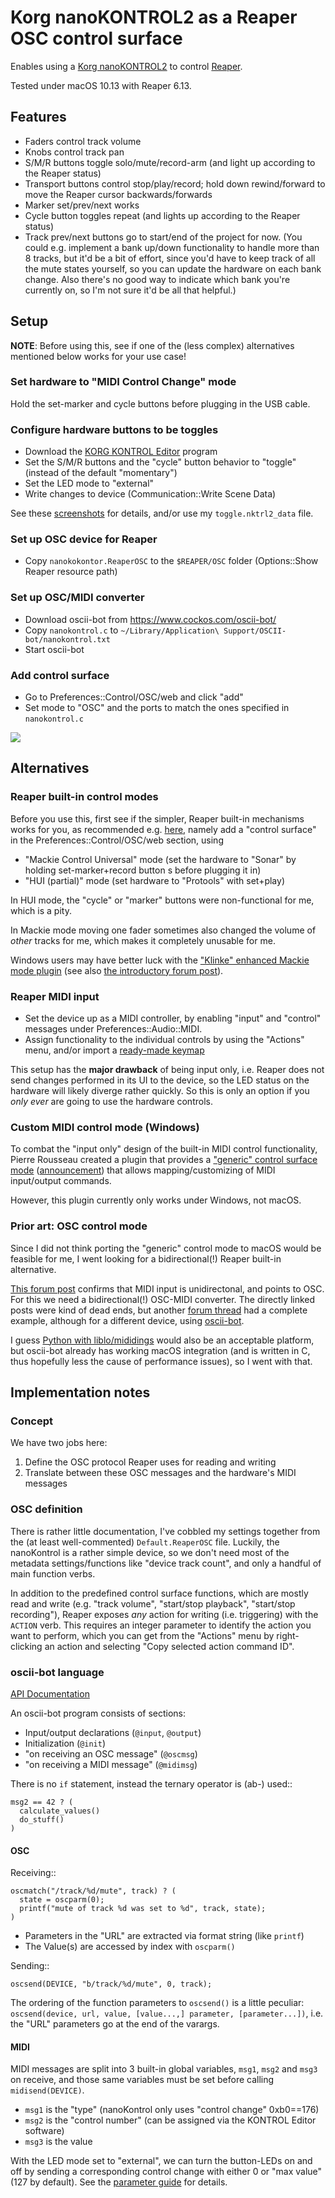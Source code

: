 # Korg nanoKONTROL2 as a Reaper OSC control surface

Enables using a [Korg nanoKONTROL2](https://www.korg.com/products/computergear/nanokontrol2/) to control [Reaper](https://reaper.fm/).

Tested under macOS 10.13 with Reaper 6.13.


## Features

* Faders control track volume
* Knobs control track pan
* S/M/R buttons toggle solo/mute/record-arm (and light up according to the Reaper status)
* Transport buttons control stop/play/record; hold down rewind/forward to move the Reaper cursor backwards/forwards
* Marker set/prev/next works
* Cycle button toggles repeat  (and lights up according to the Reaper status)
* Track prev/next buttons go to start/end of the project for now.
  (You could e.g. implement a bank up/down functionality to handle more than 8 tracks, 
   but it'd be a bit of effort, since you'd have to keep track of all the mute states yourself, so you can update the hardware on each bank change. 
   Also there's no good way to indicate which bank you're currently on, so I'm not sure it'd be all that helpful.)


## Setup

**NOTE**: Before using this, see if one of the (less complex) alternatives mentioned below works for your use case!

### Set hardware to "MIDI Control Change" mode

Hold the set-marker and cycle buttons before plugging in the USB cable.

### Configure hardware buttons to be toggles

* Download the [KORG KONTROL Editor](https://www.korg.com/us/support/download/product/0/159/) program
* Set the S/M/R buttons and the "cycle" button behavior to "toggle" (instead of the default "momentary")
* Set the LED mode to "external"
* Write changes to device (Communication::Write Scene Data)

See these [screenshots](https://github.com/Pierousseau/reaper_generic_control/blob/master/README.md#how-do-i-use-it-) for details, and/or use my `toggle.nktrl2_data` file.

### Set up OSC device for Reaper

* Copy `nanokokontor.ReaperOSC` to the `$REAPER/OSC` folder (Options::Show Reaper resource path)

### Set up OSC/MIDI converter

* Download oscii-bot from https://www.cockos.com/oscii-bot/
* Copy `nanokontrol.c` to `~/Library/Application\ Support/OSCII-bot/nanokontrol.txt`
* Start oscii-bot

### Add control surface

* Go to Preferences::Control/OSC/web and click "add"
* Set mode to "OSC" and the ports to match the ones specified in `nanokontrol.c`

![](control-surface.png)


## Alternatives

### Reaper built-in control modes

Before you use this, first see if the simpler, Reaper built-in mechanisms works for you, as recommended e.g. [here](https://songwritingandrecordingtips.wordpress.com/2012/04/21/recording-using-a-korg-nanokontrol-2-with-reaper/),
namely add a "control surface" in the Preferences::Control/OSC/web section, using

* "Mackie Control Universal" mode (set the hardware to "Sonar" by holding set-marker+record button s before plugging it in)
* "HUI (partial)" mode (set hardware to "Protools" with set+play)

In HUI mode, the "cycle" or "marker" buttons were non-functional for me, which is a pity.

In Mackie mode moving one fader sometimes also changed the volume of *other* tracks for me, which makes it completely unusable for me.


Windows users may have better luck with the ["Klinke" enhanced Mackie mode plugin](https://bitbucket.org/Klinkenstecker/csurf_klinke_mcu/downloads/)
(see also [the introductory forum post](https://forum.cockos.com/showthread.php?t=81818)).


### Reaper MIDI input

* Set the device up as a MIDI controller, by enabling "input" and "control" messages under Preferences::Audio::MIDI.
* Assign functionality to the individual controls by using the "Actions" menu, and/or import a [ready-made keymap](https://forum.cockos.com/showthread.php?t=196669)

This setup has the **major drawback** of being input only, i.e. Reaper does not send changes performed in its UI to the device, so the LED status on the hardware will likely diverge rather quickly.
So this is only an option if you *only ever* are going to use the hardware controls.


### Custom MIDI control mode (Windows)

To combat the "input only" design of the built-in MIDI control functionality, Pierre Rousseau created a plugin that provides a ["generic" control surface mode](https://github.com/Pierousseau/reaper_generic_control) ([announcement](https://forum.cockos.com/showthread.php?t=192466)) that allows mapping/customizing of MIDI input/output commands.

However, this plugin currently only works under Windows, not macOS.


### Prior art: OSC control mode

Since I did not think porting the "generic" control mode to macOS would be feasible for me, I went looking for a bidirectional(!) Reaper built-in alternative.

[This forum post](https://forum.cockos.com/showpost.php?p=1413930&postcount=5) confirms that MIDI input is unidirectonal, and points to OSC.
For this we need a bidirectional(!) OSC-MIDI converter.
The directly linked posts were kind of dead ends, but another [forum thread](https://forum.cockos.com/showpost.php?p=1401937&postcount=284) had a complete example, although for a different device, using [oscii-bot](https://www.cockos.com/oscii-bot/).

I guess [Python with liblo/mididings](https://github.com/noedigcode/ArdourSongSwitcher/blob/master/ardourSongSwitcher.py) would also be an acceptable platform,
but oscii-bot already has working macOS integration (and is written in C, thus hopefully less the cause of performance issues), so I went with that.


## Implementation notes

### Concept

We have two jobs here:
1. Define the OSC protocol Reaper uses for reading and writing
2. Translate between these OSC messages and the hardware's MIDI messages

### OSC definition

There is rather little documentation, I've cobbled my settings together from the (at least well-commented) `Default.ReaperOSC` file.
Luckily, the nanoKontrol is a rather simple device, so we don't need most of the metadata settings/functions like "device track count", and only a handful of main function verbs.

In addition to the predefined control surface functions, which are mostly read and write (e.g. "track volume", "start/stop playback", "start/stop recording"),
Reaper exposes *any* action for writing (i.e. triggering) with the `ACTION` verb.
This requires an integer parameter to identify the action you want to perform,
which you can get from the "Actions" menu by right-clicking an action and selecting "Copy selected action command ID".


### oscii-bot language

[API Documentation](https://www.cockos.com/oscii-bot/oscii-bot-doc.html)

An oscii-bot program consists of sections:

* Input/output declarations (`@input`, `@output`)
* Initialization (`@init`)
* "on receiving an OSC message" (`@oscmsg`)
* "on receiving a MIDI message" (`@midimsg`)

There is no `if` statement, instead the ternary operator is (ab-) used::

    msg2 == 42 ? (
      calculate_values()
      do_stuff()
    )

#### OSC

Receiving::

    oscmatch("/track/%d/mute", track) ? (
      state = oscparm(0);
      printf("mute of track %d was set to %d", track, state);
    )

* Parameters in the "URL" are extracted via format string (like `printf`)
* The Value(s) are accessed by index with `oscparm()`


Sending::

    oscsend(DEVICE, "b/track/%d/mute", 0, track);

The ordering of the function parameters to `oscsend()` is a little peculiar:
`oscsend(device, url, value, [value...,] parameter, [parameter...])`,
i.e. the "URL" parameters go at the end of the varargs.


#### MIDI

MIDI messages are split into 3 built-in global variables, `msg1`, `msg2` and `msg3` on receive,
and those same variables must be set before calling `midisend(DEVICE)`.

* `msg1` is the "type" (nanoKontrol only uses "control change" 0xb0==176)
* `msg2` is the "control number" (can be assigned via the KONTROL Editor software)
* `msg3` is the value

With the LED mode set to "external", we can turn the button-LEDs on and off by sending a corresponding control change with either 0 or "max value" (127 by default).
See the [parameter guide](https://www.korg.com/us/support/download/product/0/159/) for details.
